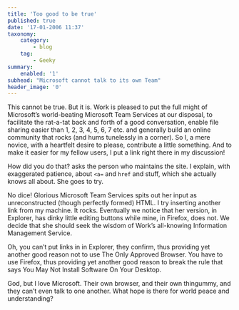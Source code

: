 ```yaml
---
title: 'Too good to be true'
published: true
date: '17-01-2006 11:37'
taxonomy:
    category:
        - blog
    tag:
        - Geeky
summary:
    enabled: '1'
subhead: "Microsoft cannot talk to its own Team"
header_image: '0'
---
```


This cannot be true. But it is. Work is pleased to put the full might of Microsoft’s world-beating Microsoft Team Services at our disposal, to facilitate the rat-a-tat back and forth of a good conversation, enable file sharing easier than 1, 2, 3, 4, 5, 6, 7 etc. and generally build an online community that rocks (and hums tunelessly in a corner). So I, a mere novice, with a heartfelt desire to please, contribute a little something. And to make it easier for my fellow users, I put a link right there in my discussion!

How did you do that? asks the person who maintains the site. I explain, with exaggerated patience, about `<a=` and `href` and stuff, which she actually knows all about. She goes to try.

No dice! Glorious Microsoft Team Services spits out her input as unreconstructed (though perfectly formed) HTML. I try inserting another link from my machine. It rocks. Eventually we notice that her version, in Explorer, has dinky little editing buttons while mine, in Firefox, does not. We decide that she should seek the wisdom of Work’s all-knowing Information Management Service.

Oh, you can’t put links in in Explorer, they confirm, thus providing yet another good reason not to use The Only Approved Browser. You have to use Firefox, thus providing yet another good reason to break the rule that says You May Not Install Software On Your Desktop.

God, but I love Microsoft. Their own browser, and their own thingummy, and they can’t even talk to  one another. What hope is there for world peace and understanding?
